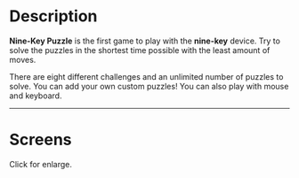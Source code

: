 # Description #
**Nine-Key Puzzle** is the first game to play with the **nine-key** device. Try to solve the puzzles in the shortest time possible with the least amount of moves.

There are eight different challenges and an unlimited number of puzzles to solve. You can add your own custom puzzles! You can also play with mouse and keyboard.

---

# Screens #

Click for enlarge.

![![](http://nine-key-puzle.googlecode.com/svn/trunk/screens/screen01s.png)](http://nine-key-puzle.googlecode.com/svn/trunk/screens/screen01.png)
![![](http://nine-key-puzle.googlecode.com/svn/trunk/screens/screen02s.png)](http://nine-key-puzle.googlecode.com/svn/trunk/screens/screen02.png)
![![](http://nine-key-puzle.googlecode.com/svn/trunk/screens/screen03s.png)](http://nine-key-puzle.googlecode.com/svn/trunk/screens/screen03.png)
![![](http://nine-key-puzle.googlecode.com/svn/trunk/screens/screen04s.png)](http://nine-key-puzle.googlecode.com/svn/trunk/screens/screen04.png)